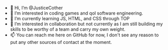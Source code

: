 - 👋 Hi, I’m @JusticeCother
- 👀 I’m interested in coding games and qol software engineering.
- 🌱 I’m currently learning JS, HTML, and CSS through TOP
- 💞️ I’m interested in collaboration but not currently as I am still building my skills to be worthy of a team and carry my own weight.
- 📫 You can reach me here on GitHub for now, I don't see any reason to put any other sources of contact at the moment.

<!---
JusticeCother/JusticeCother is a ✨ special ✨ repository because its `README.md` (this file) appears on your GitHub profile.
You can click the Preview link to take a look at your changes.
--->
